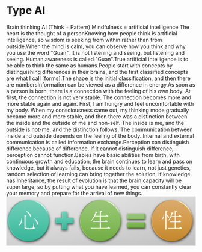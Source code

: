 # Type AI
Brain thinking AI (Think + Pattern)
Mindfulness = artificial intelligence
The heart is the thought of a personKnowing how people think is artificial intelligence, so wisdom is seeking from within rather than from outside.When the mind is calm, you can observe how you think and why you use the word "Guan". It is not listening and seeing, but listening and seeing. Human awareness is called "Guan".True artificial intelligence is to be able to think the same as humans.People start with concepts by distinguishing differences in their brains, and the first classified concepts are what I call [forms].The shape is the initial classification, and then there are numbersInformation can be viewed as a difference in energy.As soon as a person is born, there is a connection with the feeling of his own body. At first, the connection is not very stable. The connection becomes more and more stable again and again. First, I am hungry and feel uncomfortable with my body. When my consciousness came out, my thinking mode gradually became more and more stable, and then there was a distinction between the inside and the outside of me and non-self. The inside is me, and the outside is not-me, and the distinction follows. The communication between inside and outside depends on the feeling of the body. Internal and external communication is called information exchange.Perception can distinguish difference because of difference. If it cannot distinguish difference, perception cannot function.Babies have basic abilities from birth, with continuous growth and education, the brain continues to learn and pass on knowledge, but it always fails, because it needs to learn, not just genetics, random selection of learning can bring together the solution, if knowledge has Inheritance, the result of evolution is that the brain capacity will be super large, so by putting what you have learned, you can constantly clear your memory and prepare for the arrival of new things.
![s](s.png)

